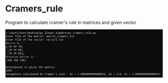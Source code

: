 # Cramers_rule
Program to calculate cramer's rule in matrices and given vector

![alt text](https://github.com/alexzedev/Cramers_rule/blob/main/cramers_rule_screen1.png?raw=true)
